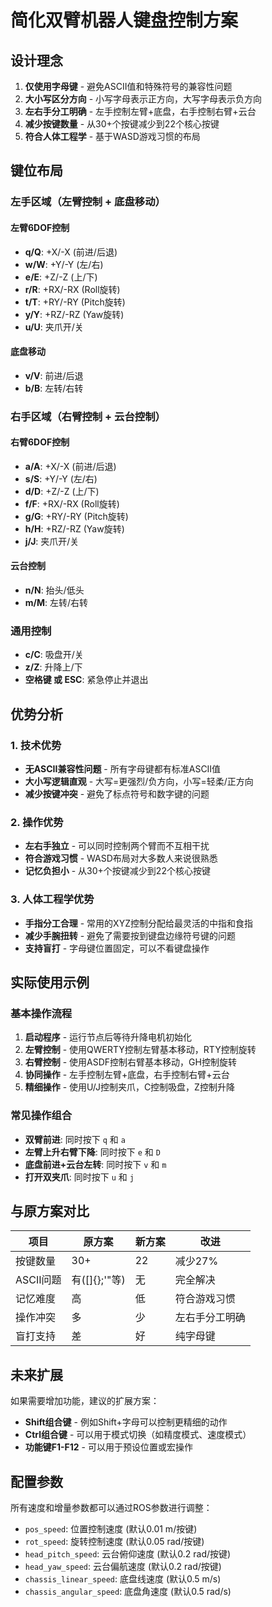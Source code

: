 # 简化双臂机器人键盘控制方案

## 设计理念

1. **仅使用字母键** - 避免ASCII值和特殊符号的兼容性问题
2. **大小写区分方向** - 小写字母表示正方向，大写字母表示负方向
3. **左右手分工明确** - 左手控制左臂+底盘，右手控制右臂+云台
4. **减少按键数量** - 从30+个按键减少到22个核心按键
5. **符合人体工程学** - 基于WASD游戏习惯的布局

## 键位布局

### 左手区域（左臂控制 + 底盘移动）

#### 左臂6DOF控制
- **q/Q**: +X/-X (前进/后退)
- **w/W**: +Y/-Y (左/右)  
- **e/E**: +Z/-Z (上/下)
- **r/R**: +RX/-RX (Roll旋转)
- **t/T**: +RY/-RY (Pitch旋转)  
- **y/Y**: +RZ/-RZ (Yaw旋转)
- **u/U**: 夹爪开/关

#### 底盘移动
- **v/V**: 前进/后退
- **b/B**: 左转/右转

### 右手区域（右臂控制 + 云台控制）

#### 右臂6DOF控制
- **a/A**: +X/-X (前进/后退)
- **s/S**: +Y/-Y (左/右)
- **d/D**: +Z/-Z (上/下)  
- **f/F**: +RX/-RX (Roll旋转)
- **g/G**: +RY/-RY (Pitch旋转)
- **h/H**: +RZ/-RZ (Yaw旋转)
- **j/J**: 夹爪开/关

#### 云台控制
- **n/N**: 抬头/低头
- **m/M**: 左转/右转

### 通用控制
- **c/C**: 吸盘开/关
- **z/Z**: 升降上/下
- **空格键 或 ESC**: 紧急停止并退出

## 优势分析

### 1. 技术优势
- **无ASCII兼容性问题** - 所有字母键都有标准ASCII值
- **大小写逻辑直观** - 大写=更强烈/负方向，小写=轻柔/正方向
- **减少按键冲突** - 避免了标点符号和数字键的问题

### 2. 操作优势
- **左右手独立** - 可以同时控制两个臂而不互相干扰
- **符合游戏习惯** - WASD布局对大多数人来说很熟悉
- **记忆负担小** - 从30+个按键减少到22个核心按键

### 3. 人体工程学优势
- **手指分工合理** - 常用的XYZ控制分配给最灵活的中指和食指
- **减少手腕扭转** - 避免了需要按到键盘边缘符号键的问题
- **支持盲打** - 字母键位置固定，可以不看键盘操作

## 实际使用示例

### 基本操作流程
1. **启动程序** - 运行节点后等待升降电机初始化
2. **左臂控制** - 使用QWERTY控制左臂基本移动，RTY控制旋转
3. **右臂控制** - 使用ASDF控制右臂基本移动，GH控制旋转
4. **协同操作** - 左手控制左臂+底盘，右手控制右臂+云台
5. **精细操作** - 使用U/J控制夹爪，C控制吸盘，Z控制升降

### 常见操作组合
- **双臂前进**: 同时按下 `q` 和 `a`
- **左臂上升右臂下降**: 同时按下 `e` 和 `D`
- **底盘前进+云台左转**: 同时按下 `v` 和 `m`
- **打开双夹爪**: 同时按下 `u` 和 `j`

## 与原方案对比

| 项目 | 原方案 | 新方案 | 改进 |
|------|--------|--------|------|
| 按键数量 | 30+ | 22 | 减少27% |
| ASCII问题 | 有([]{};'\"等) | 无 | 完全解决 |
| 记忆难度 | 高 | 低 | 符合游戏习惯 |
| 操作冲突 | 多 | 少 | 左右手分工明确 |
| 盲打支持 | 差 | 好 | 纯字母键 |

## 未来扩展

如果需要增加功能，建议的扩展方案：
- **Shift组合键** - 例如Shift+字母可以控制更精细的动作
- **Ctrl组合键** - 可以用于模式切换（如精度模式、速度模式）
- **功能键F1-F12** - 可以用于预设位置或宏操作

## 配置参数

所有速度和增量参数都可以通过ROS参数进行调整：
- `pos_speed`: 位置控制速度 (默认0.01 m/按键)
- `rot_speed`: 旋转控制速度 (默认0.05 rad/按键)
- `head_pitch_speed`: 云台俯仰速度 (默认0.2 rad/按键)
- `head_yaw_speed`: 云台偏航速度 (默认0.2 rad/按键)
- `chassis_linear_speed`: 底盘线速度 (默认0.5 m/s)
- `chassis_angular_speed`: 底盘角速度 (默认0.5 rad/s)
